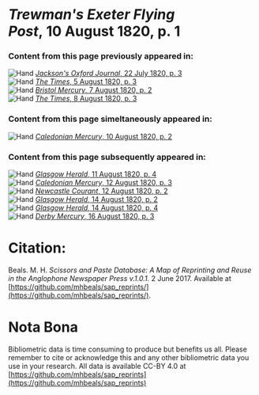 # *Trewman's Exeter Flying Post*, 10 August 1820, p. 1  
  
### Content from this page previously appeared in:  
![Hand](http://scissorsandpaste.net/wp-content/uploads/2017/06/smallhandpointer.png) [*Jackson's Oxford Journal*, 22 July 1820, p. 3](https://mhbeals.github.io/sap_html/Jackson's-Oxford-Journal/Jackson's-Oxford-Journal-22-July-1820-p-3)  
![Hand](http://scissorsandpaste.net/wp-content/uploads/2017/06/smallhandpointer.png) [*The Times*, 5 August 1820, p. 3](https://mhbeals.github.io/sap_html/The-Times/The-Times-5-August-1820-p-3)  
![Hand](http://scissorsandpaste.net/wp-content/uploads/2017/06/smallhandpointer.png) [*Bristol Mercury*, 7 August 1820, p. 2](https://mhbeals.github.io/sap_html/Bristol-Mercury/Bristol-Mercury-7-August-1820-p-2)  
![Hand](http://scissorsandpaste.net/wp-content/uploads/2017/06/smallhandpointer.png) [*The Times*, 8 August 1820, p. 3](https://mhbeals.github.io/sap_html/The-Times/The-Times-8-August-1820-p-3)  
  
### Content from this page simeltaneously appeared in:  
![Hand](http://scissorsandpaste.net/wp-content/uploads/2017/06/smallhandpointer.png) [*Caledonian Mercury*, 10 August 1820, p. 2](https://mhbeals.github.io/sap_html/Caledonian-Mercury/Caledonian-Mercury-10-August-1820-p-2)  
  
### Content from this page subsequently appeared in:  
![Hand](http://scissorsandpaste.net/wp-content/uploads/2017/06/smallhandpointer.png) [*Glasgow Herald*, 11 August 1820, p. 4](https://mhbeals.github.io/sap_html/Glasgow-Herald/Glasgow-Herald-11-August-1820-p-4)  
![Hand](http://scissorsandpaste.net/wp-content/uploads/2017/06/smallhandpointer.png) [*Caledonian Mercury*, 12 August 1820, p. 3](https://mhbeals.github.io/sap_html/Caledonian-Mercury/Caledonian-Mercury-12-August-1820-p-3)  
![Hand](http://scissorsandpaste.net/wp-content/uploads/2017/06/smallhandpointer.png) [*Newcastle Courant*, 12 August 1820, p. 2](https://mhbeals.github.io/sap_html/Newcastle-Courant/Newcastle-Courant-12-August-1820-p-2)  
![Hand](http://scissorsandpaste.net/wp-content/uploads/2017/06/smallhandpointer.png) [*Glasgow Herald*, 14 August 1820, p. 2](https://mhbeals.github.io/sap_html/Glasgow-Herald/Glasgow-Herald-14-August-1820-p-2)  
![Hand](http://scissorsandpaste.net/wp-content/uploads/2017/06/smallhandpointer.png) [*Glasgow Herald*, 14 August 1820, p. 4](https://mhbeals.github.io/sap_html/Glasgow-Herald/Glasgow-Herald-14-August-1820-p-4)  
![Hand](http://scissorsandpaste.net/wp-content/uploads/2017/06/smallhandpointer.png) [*Derby Mercury*, 16 August 1820, p. 3](https://mhbeals.github.io/sap_html/Derby-Mercury/Derby-Mercury-16-August-1820-p-3)  


# Citation: 

Beals. M. H. *Scissors and Paste Database: A Map of Reprinting and Reuse in the Anglophone Newspaper Press v.1.0.1.* 2 June 2017. Available at [https://github.com/mhbeals/sap_reprints/](https://github.com/mhbeals/sap_reprints/). 

# Nota Bona

Bibliometric data is time consuming to produce but benefits us all. Please remember to cite or acknowledge this and any other bibliometric data you use in your research. All data is available CC-BY 4.0 at [https://github.com/mhbeals/sap_reprints](https://github.com/mhbeals/sap_reprints)